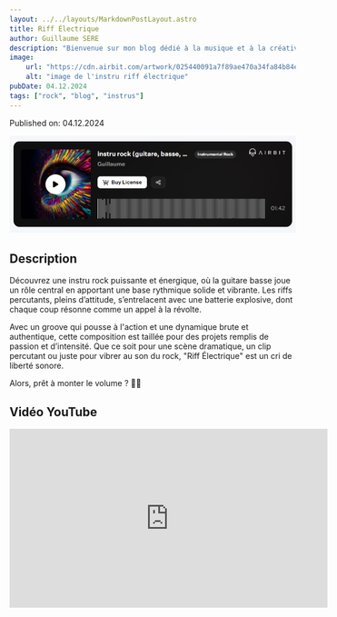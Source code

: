 ```yaml
---
layout: ../../layouts/MarkdownPostLayout.astro
title: Riff Électrique
author: Guillaume SERE
description: "Bienvenue sur mon blog dédié à la musique et à la créativité ! Vous y trouverez mes instrumentales réalisées avec le logiciel Airbit.Instru réalisé avec le logiciel [AirBit](https://www.airbit.com)"
image:
    url: "https://cdn.airbit.com/artwork/025440091a7f89ae470a34fa84b84ea2@300x.jpg"
    alt: "image de l'instru riff électrique"
pubDate: 04.12.2024
tags: ["rock", "blog", "instrus"]
---
```

Published on: 04.12.2024

![Image de mon projet](../../images/img3.png)

## Description
Découvrez une instru rock puissante et énergique, où la guitare basse joue un rôle central en apportant une base rythmique solide et vibrante. Les riffs percutants, pleins d’attitude, s’entrelacent avec une batterie explosive, dont chaque coup résonne comme un appel à la révolte.

Avec un groove qui pousse à l'action et une dynamique brute et authentique, cette composition est taillée pour des projets remplis de passion et d’intensité. Que ce soit pour une scène dramatique, un clip percutant ou juste pour vibrer au son du rock, "Riff Électrique" est un cri de liberté sonore.

Alors, prêt à monter le volume ? 🎸🥁

## Vidéo YouTube

<iframe width="560" height="315" src="https://www.youtube.com/embed/3OeJMV4GcXQ?si=tHDQZGgrJV1996U-" title="YouTube video player" frameborder="0" allow="accelerometer; autoplay; clipboard-write; encrypted-media; gyroscope; picture-in-picture; web-share" referrerpolicy="strict-origin-when-cross-origin" allowfullscreen></iframe>